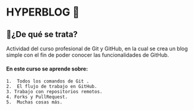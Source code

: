 # HYPERBLOG 👾
## 🤔¿De qué se trata?
Actividad del curso profesional de Git y GitHub, en la cual se crea un blog simple con el fin de poder conocer las funcionalidades de GitHub.
#### En este curso se aprende sobre:

    1.  Todos los comandos de Git . 
    2.  El flujo de trabajo en GitHub. 
    3. Trabajo con repositorios remotos.  
    4. Forks y PullRequest. 
    5.  Muchas cosas más. 

